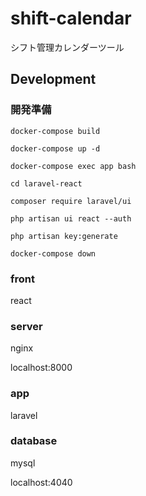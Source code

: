 # shift-calendar

シフト管理カレンダーツール

## Development

### 開発準備
` docker-compose build `

` docker-compose up -d `

` docker-compose exec app bash `

` cd laravel-react `

` composer require laravel/ui `

` php artisan ui react --auth `

` php artisan key:generate `

` docker-compose down `

### front
react
### server
nginx

localhost:8000
### app
laravel
### database
mysql

localhost:4040